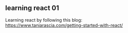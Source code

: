 ## learning react 01

Learning react by following this blog:<br />https://www.taniarascia.com/getting-started-with-react/
